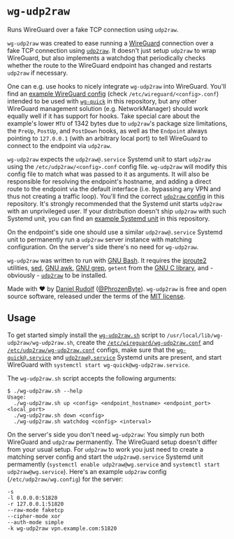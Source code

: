`wg-udp2raw`
============

Runs WireGuard over a fake TCP connection using `udp2raw`.

`wg-udp2raw` was created to ease running a [WireGuard](https://www.wireguard.com/) connection over a fake TCP connection using [`udp2raw`](https://github.com/wangyu-/udp2raw). It doesn't just setup `udp2raw` to wrap WireGuard, but also implements a watchdog that periodically checks whether the route to the WireGuard endpoint has changed and restarts `udp2raw` if necessary.

One can e.g. use hooks to nicely integrate `wg-udp2raw` into WireGuard. You'll find an [example WireGuard config](./etc/wireguard/wg-udp2raw.conf) (check `/etc/wireguard/<config>.conf`) intended to be used with [`wg-quick`](https://www.man7.org/linux/man-pages/man8/wg-quick.8.html) in this repository, but any other WireGuard management solution (e.g. NetworkManager) should work equally well if it has support for hooks. Take special care about the example's lower `MTU` of 1342 bytes due to `udp2raw`'s package size limitations, the `PreUp`, `PostUp`, and `PostDown` hooks, as well as the `Endpoint` always pointing to `127.0.0.1` (with an arbitrary local port) to tell WireGuard to connect to the endpoint via `udp2raw`.

`wg-udp2raw` expects the `udp2raw@.service` Systemd unit to start `udp2raw` using the `/etc/udp2raw/<config>.conf` config file. `wg-udp2raw` will modify this config file to match what was passed to it as arguments. It will also be responsible for resolving the endpoint's hostname, and adding a direct route to the endpoint via the default interface (i.e. bypassing any VPN and thus not creating a traffic loop). You'll find the correct [`udp2raw` config](./etc/udp2raw/wg-udp2raw.conf) in this repository. It's strongly recommended that the Systemd unit starts `udp2raw` with an unprivileged user. If your distribution doesn't ship `udp2raw` with such Systemd unit, you can find an [example Systemd unit](./etc/systemd/system/udp2raw@.service) in this repository.

On the endpoint's side one should use a similar `udp2raw@.service` Systemd unit to permanently run a `udp2raw` server instance with matching configuration. On the server's side there's no need for `wg-udp2raw`.

`wg-udp2raw` was written to run with [GNU Bash](https://www.gnu.org/software/bash/). It requires the [iproute2](https://wiki.linuxfoundation.org/networking/iproute2) utilities, [sed](https://sed.sourceforge.io/), [GNU awk](https://www.gnu.org/software/gawk/), [GNU grep](https://www.gnu.org/software/grep/), `getent` from the [GNU C library](https://www.gnu.org/software/libc/), and - obviously - [`udp2raw`](https://github.com/wangyu-/udp2raw) to be installed.

Made with ❤️ by [Daniel Rudolf](https://www.daniel-rudolf.de/) ([@PhrozenByte](https://github.com/PhrozenByte)). `wg-udp2raw` is free and open source software, released under the terms of the [MIT license](LICENSE).

Usage
-----

To get started simply install the [`wg-udp2raw.sh`](./wg-udp2raw.sh) script to `/usr/local/lib/wg-udp2raw/wg-udp2raw.sh`, create the [`/etc/wireguard/wg-udp2raw.conf`](./etc/wireguard/wg-udp2raw.conf) and [`/etc/udp2raw/wg-udp2raw.conf`](./etc/udp2raw/wg-udp2raw.conf) configs, make sure that the [`wg-quick@.service`](https://www.man7.org/linux/man-pages/man8/wg-quick.8.html) and [`udp2raw@.service`](./etc/systemd/system/udp2raw@.service) Systemd units are present, and start WireGuard with `systemctl start wg-quick@wg-udp2raw.service`.

The `wg-udp2raw.sh` script accepts the following arguments:

```console
$ ./wg-udp2raw.sh --help
Usage:
  ./wg-udp2raw.sh up <config> <endpoint_hostname> <endpoint_port> <local_port>
  ./wg-udp2raw.sh down <config>
  ./wg-udp2raw.sh watchdog <config> <interval>
```

On the server's side you don't need `wg-udp2raw`: You simply run both WireGuard and `udp2raw` permanently. The WireGuard setup doesn't differ from your usual setup. For `udp2raw` to work you just need to create a matching server config and start the `udp2raw@.service` Systemd unit permamently (`systemctl enable udp2raw@wg.service` and `systemctl start udp2raw@wg.service`). Here's an example `udp2raw` config (`/etc/udp2raw/wg.config`) for the server:

```
-s
-l 0.0.0.0:51820
-r 127.0.0.1:51820
--raw-mode faketcp
--cipher-mode xor
--auth-mode simple
-k wg-udp2raw vpn.example.com:51820
```
